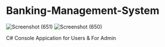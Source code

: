 # Banking-Management-System

![Screenshot (651)](https://user-images.githubusercontent.com/44479743/154296875-e0eda1fb-6b80-4e4c-8e88-385106c05de0.png)
![Screenshot (650)](https://user-images.githubusercontent.com/44479743/154296890-d552e78f-a6e0-40af-a63f-2f9b79b3702f.png)

C# Console Appication for Users & For Admin
